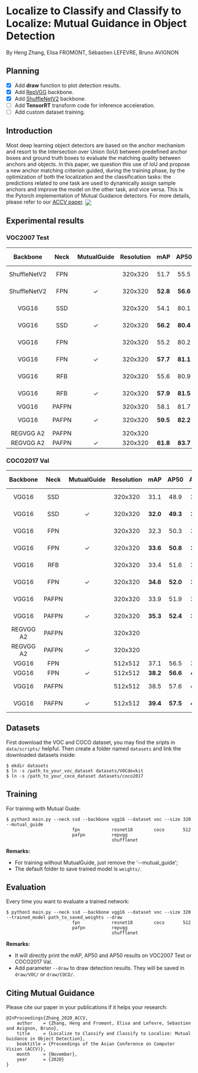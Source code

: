 # Localize to Classify and Classify to Localize: Mutual Guidance in Object Detection
By Heng Zhang, Elisa FROMONT, Sébastien LEFEVRE, Bruno AVIGNON

## Planning
- [x] Add **draw** function to plot detection results.
- [x] Add [RepVGG](https://arxiv.org/abs/2101.03697) backbone.
- [x] Add [ShuffleNetV2](https://arxiv.org/abs/1807.11164) backbone.
- [ ] Add **TensorRT** transform code for inference acceleration.
- [ ] Add custom dataset training.
## Introduction
Most deep learning object detectors are based on the anchor mechanism and resort to the Intersection over Union (IoU) between predefined anchor boxes and ground truth boxes to evaluate the matching quality between anchors and objects. In this paper, we question this use of IoU and propose a new anchor matching criterion guided, during the training phase, by the optimization of both the localization and the classification tasks: the predictions related to one task are used to dynamically assign sample anchors and improve the model on the other task, and vice versa. This is the Pytorch implementation of Mutual Guidance detectors. For more details, please refer to our [ACCV paper](https://openaccess.thecvf.com/content/ACCV2020/html/Zhang_Localize_to_Classify_and_Classify_to_Localize_Mutual_Guidance_in_ACCV_2020_paper.html).
<img align="center" src="https://github.com/zhangheng19931123/MutualGuide/blob/master/doc/compare.png">
&nbsp;
&nbsp;
## Experimental results
### VOC2007 Test
| **Backbone** | **Neck** | **MutualGuide** | **Resolution** | **mAP** | **AP50** | **AP75** | **Trained model** |
|:-----:|:-----:|:-----:|:-----:|:-------:|:-------:|:-------:|:-------:|
| ShuffleNetV2 | FPN | | 320x320 | 51.7 | 55.5 | 77.0 | [Google Drive](https://drive.google.com/file/d/1IOTIyS9hZY7-g3RP2p3OkcVmtGdmWJIc/view?usp=sharing) |
| ShuffleNetV2 | FPN | ✓ | 320x320 | **52.8** | **56.6** | **77.3** | [Google Drive](https://drive.google.com/file/d/1bFVrBPPQDymstgjwlss3AUK6WrN-iszr/view?usp=sharing) |
| VGG16 | SSD | | 320x320 | 54.1 | 80.1 | 58.3 | [Google Drive](https://drive.google.com/file/d/1IOTIyS9hZY7-g3RP2p3OkcVmtGdmWJIc/view?usp=sharing) |
| VGG16 | SSD | ✓ | 320x320 | **56.2** | **80.4** | **61.4** | [Google Drive](https://drive.google.com/file/d/1bFVrBPPQDymstgjwlss3AUK6WrN-iszr/view?usp=sharing) |
| VGG16 | FPN | | 320x320 | 55.2 | 80.2 | 59.6 | [Google Drive](https://drive.google.com/file/d/1c3bGwtFRD9GvxdyqDq1jknlZvRPpxjUi/view?usp=sharing) |
| VGG16 | FPN | ✓ | 320x320 | **57.7** | **81.1** | **62.9** | [Google Drive](https://drive.google.com/file/d/1vviR8H6xHfvY5Q4DDmZQ-lWLjEpPqrLr/view?usp=sharing) |
| VGG16 | RFB | | 320x320 | 55.6 | 80.9 | 59.6 | [Google Drive](https://drive.google.com/file/d/1MOM4pTh4TQ1l3ADFqT-BLL9RoSJK33v3/view?usp=sharing) |
| VGG16 | RFB | ✓ | 320x320 | **57.9** | **81.5** | **62.6** | [Google Drive](https://drive.google.com/file/d/1Nb6NPa4aNfz49NhGeTTfgW2vR-UVUzIz/view?usp=sharing) |
| VGG16 | PAFPN | | 320x320 | 58.1 | 81.7 | 63.3 | |
| VGG16 | PAFPN | ✓ | 320x320 | **59.5** | **82.2** | **64.1** | [Google Drive](https://drive.google.com/file/d/1CQtVaMJctxNgmbNp9N-R8KH0gCOQhhPP/view?usp=sharing) |
| REGVGG A2 | PAFPN | | 320x320 | | | | |
| REGVGG A2 | PAFPN | ✓ | 320x320 | **61.8** | **83.7** | **68.1** | |
### COCO2017 Val
| **Backbone** | **Neck** | **MutualGuide** | **Resolution** | **mAP** | **AP50** | **AP75** | **FPS** (V100) | **Trained model** |
|:-----:|:-----:|:-----:|:-----:|:-------:|:-------:|:-------:|:-------:|:-------:|
| VGG16 | SSD | | 320x320 | 31.1 | 48.9 | 32.7 | 365 | [Google Drive](https://drive.google.com/file/d/1i6frTMPX1Bi-OpTZEyRYsPQTnAPyEplb/view?usp=sharing) |
| VGG16 | SSD | ✓ | 320x320 | **32.0** | **49.3** | **33.9** | 365 | [Google Drive](https://drive.google.com/file/d/1bSOTSRMPkc6WDiL8AdKtvaZKbxtbEGFp/view?usp=sharing) |
| VGG16 | FPN | | 320x320 | 32.3 | 50.3 | 34.0 | 270 | [Google Drive](https://drive.google.com/file/d/1Gx0I1sTqgFmUtQln0NPrT4_k9x2VCIUM/view?usp=sharing) |
| VGG16 | FPN | ✓ | 320x320 | **33.6** | **50.8** | **35.7** | 270 | [Google Drive](https://drive.google.com/file/d/12Af5Pz-Zsl8oww7NjDmjWjvT0br6zFTn/view?usp=sharing) |
| VGG16 | RFB | | 320x320 | 33.4 | 51.6 | 35.1 | 115 | [Google Drive](https://drive.google.com/file/d/1KnNcYBCKA53MJ70rpRoMk-Q247FVTH4K/view?usp=sharing) |
| VGG16 | FPN | ✓ | 320x320 | **34.6** | **52.0** | **36.8** | 115 | [Google Drive](https://drive.google.com/file/d/1rZ_hKWLGASDlRKNEEdAA5V0vb6st5Sqk/view?usp=sharing) |
| VGG16 | PAFPN | | 320x320 | 33.9 | 51.9 | 35.7 | 220 | [Google Drive](https://drive.google.com/file/d/13zBaiJ7LvlvPBogKB069OPhuV6JLKZzg/view?usp=sharing) |
| VGG16 | PAFPN | ✓ | 320x320 | **35.3** | **52.4** | **37.3** | 220 | [Google Drive](https://drive.google.com/file/d/1IC18t7wnnm1Wk8q9UpkPzGy2-g68_uyY/view?usp=sharing) |
| REGVGG A2 | PAFPN | | 320x320 | | | | | |
| REGVGG A2 | PAFPN | ✓ | 320x320 | | | | | |
| VGG16 | FPN | | 512x512 | 37.1 | 56.5 | 39.5 | 250 | |
| VGG16 | FPN | ✓ | 512x512 | **38.2** | **56.6** | **41.0** | 250 | |
| VGG16 | PAFPN | | 512x512 | 38.5 | 57.6 | 41.0 | 195 | [Google Drive](https://drive.google.com/file/d/1yBllIGiix3FF5njQzV39Uhbz4dSAJrgO/view?usp=sharing) |
| VGG16 | PAFPN | ✓ | 512x512 | **39.4** | **57.5** | **42.3** | 195 | [Google Drive](https://drive.google.com/file/d/1kj0auR9w2zZeSSffFuS-MS0pX07Ro61T/view?usp=sharing) |
## Datasets
First download the VOC and COCO dataset, you may find the sripts in `data/scripts/` helpful.
Then create a folder named `datasets` and link the downloaded datasets inside:
```Shell
$ mkdir datasets
$ ln -s /path_to_your_voc_dataset datasets/VOCdevkit
$ ln -s /path_to_your_coco_dataset datasets/coco2017
```
## Training
For training with Mutual Guide:
```Shell
$ python3 main.py --neck ssd --backbone vgg16 --dataset voc --size 320 --mutual_guide
                         fpn            resnet18        coco       512
                         pafpn          repvgg
                                        shufflenet
```
**Remarks:**

- For training without MutualGuide, just remove the '--mutual_guide';
- The default folder to save trained model is `weights/`.
## Evaluation
Every time you want to evaluate a trained network:
```Shell
$ python3 main.py --neck ssd --backbone vgg16 --dataset voc --size 320 --trained_model path_to_saved_weights --draw
                         fpn            resnet18        coco       512
                         pafpn          repvgg
                                        shufflenet
```
**Remarks:**
- It will directly print the mAP, AP50 and AP50 results on VOC2007 Test or COCO2017 Val.
- Add parameter `--draw` to draw detection results. They will be saved in `draw/VOC/` or  `draw/COCO/`.
## Citing Mutual Guidance
Please cite our paper in your publications if it helps your research:

    @InProceedings{Zhang_2020_ACCV,
        author    = {Zhang, Heng and Fromont, Elisa and Lefevre, Sebastien and Avignon, Bruno},
        title     = {Localize to Classify and Classify to Localize: Mutual Guidance in Object Detection},
        booktitle = {Proceedings of the Asian Conference on Computer Vision (ACCV)},
        month     = {November},
        year      = {2020}
    }
